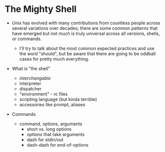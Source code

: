 The Mighty Shell
================

- Unix has evolved with many contributions from countless people across several variations over decades; there are some common patterns that have emerged but not much is truly universal across all versions, shells, or commands.
    - I'll try to talk about the most common expected practices and use the word "should", but be aware that there are going to be oddball cases for pretty much everything.

- What is "the shell"
    - _interchangable_
    - interpreter
    - dispatcher
    - "environment" - rc files
    - scripting language (but kinda terrible)
    - accessories like prompt, aliases

- Commands
    - command, options, arguments
        - short vs. long options
        - options that take arguments
        - dash for stdin/out
        - dash-dash for end-of-options
